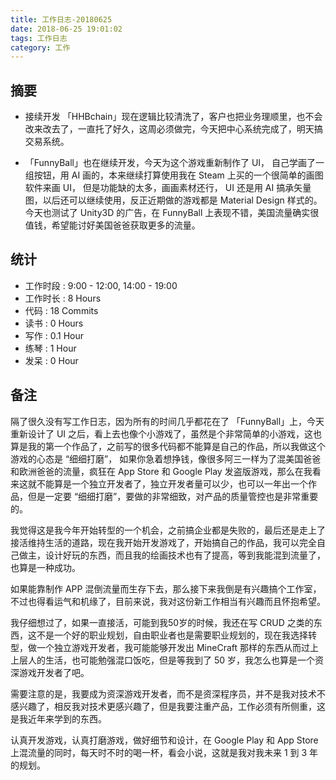 ```yaml
---
title: 工作日志-20180625
date: 2018-06-25 19:01:02
tags: 工作日志
category: 工作
---
```



## 摘要

* 接续开发 「HHBchain」现在逻辑比较清洗了，客户也把业务理顺里，也不会改来改去了，一直托了好久，这周必须做完，今天把中心系统完成了，明天搞交易系统。

* 「FunnyBall」也在继续开发，今天为这个游戏重新制作了 UI， 自己学画了一组按钮，用 AI 画的，本来继续打算使用我在 Steam 上买的一个很简单的画图软件来画 UI， 但是功能缺的太多，画画素材还行， UI 还是用 AI 搞承矢量图，以后还可以继续使用，反正近期做的游戏都是 Material Design 样式的。今天也测试了 Unity3D 的广告，在 FunnyBall 上表现不错，美国流量确实很值钱，希望能讨好美国爸爸获取更多的流量。


## 统计

* 工作时段 : 9:00 - 12:00, 14:00 - 19:00
* 工作时长 : 8 Hours
* 代码 : 18 Commits
* 读书 : 0 Hours
* 写作 : 0.1 Hour
* 练琴 : 1 Hour
* 发呆 : 0 Hour

## 备注

隔了很久没有写工作日志，因为所有的时间几乎都花在了 「FunnyBall」上，今天重新设计了 UI 之后，看上去也像个小游戏了，虽然是个非常简单的小游戏，这也算是我的第一个作品了，之前写的很多代码都不能算是自己的作品，所以我做这个游戏的心态是 “细细打磨”， 如果你急着想挣钱，像很多阿三一样为了混美国爸爸和欧洲爸爸的流量，疯狂在 App Store 和 Google Play 发盗版游戏，那么在我看来这就不能算是一个独立开发者了，独立开发者量可以少，也可以一年出一个作品，但是一定要 “细细打磨”，要做的非常细致，对产品的质量管控也是非常重要的。

我觉得这是我今年开始转型的一个机会，之前搞企业都是失败的，最后还是走上了接活维持生活的道路，现在我开始开发游戏了，开始搞自己的作品，我可以完全自己做主，设计好玩的东西，而且我的绘画技术也有了提高，等到我能混到流量了，也算是一种成功。

如果能靠制作 APP 混倒流量而生存下去，那么接下来我倒是有兴趣搞个工作室，不过也得看运气和机缘了，目前来说，我对这份新工作相当有兴趣而且怀抱希望。

我仔细想过了，如果一直接活，可能到我50岁的时候，我还在写 CRUD 之类的东西，这不是一个好的职业规划，自由职业者也是需要职业规划的，现在我选择转型，做一个独立游戏开发者，我可能能够开发出 MineCraft 那样的东西从而过上上层人的生活，也可能勉强混口饭吃，但是等我到了 50 岁，我怎么也算是一个资深游戏开发者了吧。

需要注意的是，我要成为资深游戏开发者，而不是资深程序员，并不是我对技术不感兴趣了，相反我对技术更感兴趣了，但是我要注重产品，工作必须有所侧重，这是我近年来学到的东西。

认真开发游戏，认真打磨游戏，做好细节和设计，在 Google Play 和 App Store 上混流量的同时，每天时不时的喝一杯，看会小说，这就是我对我未来 1 到 3 年的规划。